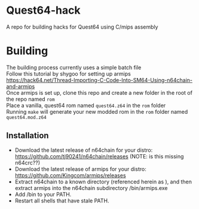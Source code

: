 # Quest64-hack

A repo for building hacks for Quest64 using C/mips assembly

# Building

The building process currently uses a simple batch file</br>
Follow this tutorial by shygoo for setting up armips https://hack64.net/Thread-Importing-C-Code-Into-SM64-Using-n64chain-and-armips</br>
Once armips is set up, clone this repo and create a new folder in the root of the repo named `rom`</br>
Place a vanilla, quest64 rom named `quest64.z64` in the `rom` folder</br>
Running `make` will generate your new modded rom in the `rom` folder named `quest64.mod.z64`

## Installation

- Download the latest release of n64chain for your distro:
  https://github.com/tj90241/n64chain/releases
  (NOTE: is this missing n64crc??)
- Download the latest release of armips for your distro:
  https://github.com/Kingcom/armips/releases
- Extract n64chain to a known directory (referenced herein as <n64chaindir>), and then extract armips into the n64chain subdirectory <n64chaindir>/bin/armips.exe
- Add <n64chaindir>/bin to your PATH.
- Restart all shells that have stale PATH.
